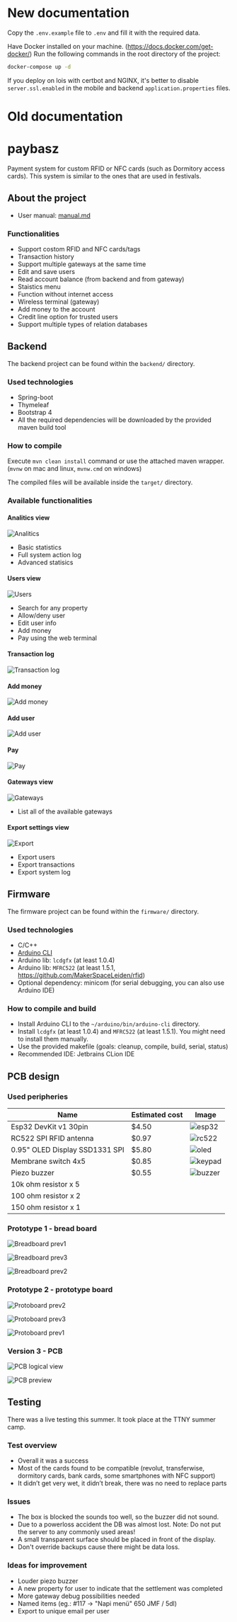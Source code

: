 # New documentation

Copy the `.env.example` file to `.env` and fill it with the required data.

Have Docker installed on your machine. (https://docs.docker.com/get-docker/)
Run the following commands in the root directory of the project:

```bash
docker-compose up -d
```

If you deploy on lois with certbot and NGINX, it's better to disable `server.ssl.enabled` in the mobile and backend `application.properties` files.

# Old documentation

paybasz
===

Payment system for custom RFID or NFC cards (such as Dormitory access cards).
This system is similar to the ones that are used in festivals.

## About the project

- User manual: [manual.md](docs/README.md)

### Functionalities

- Support costom RFID and NFC cards/tags
- Transaction history
- Support multiple gateways at the same time
- Edit and save users
- Read account balance (from backend and from gateway)
- Staistics menu
- Function without internet access
- Wireless terminal (gateway)
- Add money to the account
- Credit line option for trusted users
- Support multiple types of relation databases

## Backend

The backend project can be found within the `backend/` directory. 

### Used technologies

- Spring-boot
- Thymeleaf
- Bootstrap 4
- All the required dependencies will be downloaded by the provided maven build tool

### How to compile

Execute `mvn clean install` command or use the attached maven wrapper. (`mvnw` on mac and linux, `mvnw.cmd` on windows)

The compiled files will be available inside the `target/` directory.

### Available functionalities

#### Analitics view

![Analitics](docs/backend_analitics.png)

- Basic statistics
- Full system action log
- Advanced statisics

#### Users view

![Users](docs/backend_users.png)

- Search for any property
- Allow/deny user
- Edit user info
- Add money
- Pay using the web terminal

#### Transaction log

![Transaction log](docs/backend_transactions.png)

#### Add money

![Add money](docs/backend_upload.png)

#### Add user

![Add user](docs/backend_add_user.png)

#### Pay

![Pay](docs/backend_payment.png)

#### Gateways view

![Gateways](docs/backend_gateways.png)

- List all of the available gateways

#### Export settings view

![Export](docs/backend_export.png)

- Export users
- Export transactions
- Export system log

## Firmware

The firmware project can be found within the `firmware/` directory.

### Used technologies

- C/C++
- [Arduino CLI](https://github.com/arduino/arduino-cli)
- Arduino lib: `lcdgfx` (at least 1.0.4)
- Arduino lib: `MFRC522` (at least 1.5.1, https://github.com/MakerSpaceLeiden/rfid)
- Optional dependency: minicom (for serial debugging, you can also use Arduino IDE)

### How to compile and build

- Install Arduino CLI to the `~/arduino/bin/arduino-cli` directory.
- Install `lcdgfx` (at least 1.0.4) and `MFRC522` (at least 1.5.1). You might need to install them manually.
- Use the provided makefile (goals: cleanup, compile, build, serial, status)
- Recommended IDE: Jetbrains CLion IDE

## PCB design

### Used peripheries

|Name                          |Estimated cost|Image                               |
|------------------------------|--------------|------------------------------------|
|Esp32 DevKit v1 30pin         |$4.50         | ![esp32](docs/esp32_preview.png)   |
|RC522 SPI RFID antenna        |$0.97         | ![rc522](docs/rc522_preview.png)   |
|0.95" OLED Display SSD1331 SPI|$5.80         | ![oled](docs/oled_preview.png)     |
|Membrane switch 4x5           |$0.85         | ![keypad](docs/keypad_preview.png) |
|Piezo buzzer                  |$0.55         | ![buzzer](docs/buzzer_preview.png) |
|10k ohm resistor x 5          |              |                                    |
|100 ohm resistor x 2          |              |                                    |
|150 ohm resistor x 1          |              |                                    |

### Prototype 1 - bread board

![Breadboard prev1](docs/proto1_preview1.jpg)

![Breadboard prev3](docs/proto1_preview3.jpg)

![Breadboard prev2](docs/proto1_preview2.jpg)

### Prototype 2 - prototype board

![Protoboard prev2](docs/proto2_preview2.jpg)

![Protoboard prev3](docs/proto2_preview3.jpg)

![Protoboard prev1](docs/proto2_preview1.jpg)

### Version 3 - PCB

![PCB logical view](pcb/logic_preview.png)

![PCB preview](pcb/pcb_preview.png)

## Testing

There was a live testing this summer. It took place at the TTNY summer camp.

### Test overview

- Overall it was a success
- Most of the cards found to be compatible (revolut, transferwise, dormitory cards, bank cards, some smartphones with NFC support)
- It didn’t get very wet, it didn’t break, there was no need to replace parts

### Issues

- The box is blocked the sounds too well, so the buzzer did not sound.
- Due to a powerloss accident the DB was almost lost. Note: Do not put the server to any commonly used areas!
- A small transparent surface should be placed in front of the display.
- Don't override backups cause there might be data loss.

### Ideas for improvement

- Louder piezo buzzer
- A new property for user to indicate that the settlement was completed
- More gateway debug possibilities needed
- Named items (eg.: #117 -> "Napi menü" 650 JMF / 5dl)
- Export to unique email per user 


